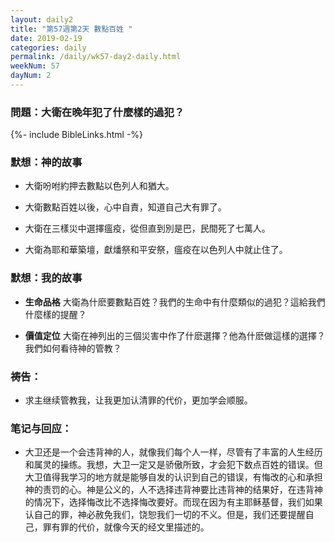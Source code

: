 ```yaml
---
layout: daily2
title: "第57週第2天 數點百姓 "
date: 2019-02-19
categories: daily
permalink: /daily/wk57-day2-daily.html
weekNum: 57
dayNum: 2
---
```


### 問題：大衛在晚年犯了什麼樣的過犯？
 
{%- include BibleLinks.html -%}

### 默想：神的故事 
+ 大衛吩咐約押去數點以色列人和猶大。

+ 大衛數點百姓以後，心中自責，知道自己大有罪了。 

+ 大衛在三樣災中選擇瘟疫，從但直到別是巴，民間死了七萬人。 

+ 大衛為耶和華築壇，獻燔祭和平安祭，瘟疫在以色列人中就止住了。

### 默想：我的故事
+ **生命品格** 大衛為什麽要數點百姓？我們的生命中有什麼類似的過犯？這給我們什麼樣的提醒？ 

+ **價值定位** 大衛在神列出的三個災害中作了什麽選擇？他為什麽做這樣的選擇？我們如何看待神的管教？

### 祷告：

+ 求主继续管教我，让我更加认清罪的代价，更加学会顺服。

### 笔记与回应：

+ 大卫还是一个会违背神的人，就像我们每个人一样，尽管有了丰富的人生经历和属灵的操练。我想，大卫一定又是骄傲所致，才会犯下数点百姓的错误。但大卫值得我学习的地方就是能够自发的认识到自己的错误，有悔改的心和承担神的责罚的心。神是公义的，人不选择违背神要比违背神的结果好，在违背神的情况下，选择悔改比不选择悔改要好。而现在因为有主耶稣基督，我们如果认自己的罪，神必赦免我们，饶恕我们一切的不义。但是，我们还要提醒自己，罪有罪的代价，就像今天的经文里描述的。
